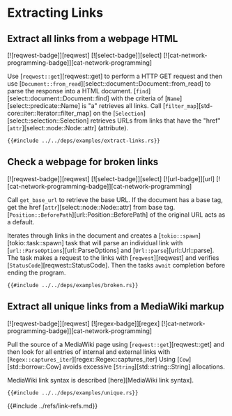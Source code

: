 # Extracting Links

## Extract all links from a webpage HTML

[![reqwest-badge]][reqwest] [![select-badge]][select] [![cat-network-programming-badge]][cat-network-programming]

Use [`reqwest::get`][reqwest::get] to perform a HTTP GET request and then use
[`Document::from_read`][select::document::Document::from_read] to parse the response into a HTML document.
[`find`][select::document::Document::find] with the criteria of [`Name`][select::predicate::Name] is "a" retrieves all links. Call [`filter_map`][std-core::iter::Iterator::filter_map] on the [`Selection`][select::selection::Selection] retrieves URLs from links that have the "href" [`attr`][select::node::Node::attr] (attribute).

```rust,editable,no_run
{{#include ../../deps/examples/extract-links.rs}}
```

## Check a webpage for broken links

[![reqwest-badge]][reqwest] [![select-badge]][select] [![url-badge]][url] [![cat-network-programming-badge]][cat-network-programming]

Call `get_base_url` to retrieve the base URL. If the document has a base tag, get the href [`attr`][select::node::Node::attr] from base tag. [`Position::BeforePath`][url::Position::BeforePath] of the original URL acts as a default.

Iterates through links in the document and creates a [`tokio::spawn`][tokio::task::spawn] task that will parse an individual link with [`url::ParseOptions`][url::ParseOptions] and [`Url::parse`][url::Url::parse]. The task makes a request to the links with [`reqwest`][reqwest] and verifies
[`StatusCode`][reqwest::StatusCode]. Then the tasks `await` completion before ending the program.

```rust,editable,no_run
{{#include ../../deps/examples/broken.rs}}
```

## Extract all unique links from a MediaWiki markup

[![reqwest-badge]][reqwest] [![regex-badge]][regex] [![cat-network-programming-badge]][cat-network-programming]

Pull the source of a MediaWiki page using [`reqwest::get`][reqwest::get] and then look for all entries of internal and external links with
[`Regex::captures_iter`][regex::Regex::captures_iter] Using [`Cow`][std::borrow::Cow] avoids excessive [`String`][std::string::String] allocations.

MediaWiki link syntax is described [here][MediaWiki link syntax].

```rust,editable,no_run
{{#include ../../deps/examples/unique.rs}}
```

{{#include ../refs/link-refs.md}}
